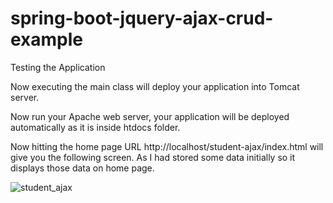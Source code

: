 # spring-boot-jquery-ajax-crud-example

Testing the Application

Now executing the main class will deploy your application into Tomcat server.

Now run your Apache web server, your application will be deployed automatically as it is inside htdocs folder.

Now hitting the home page URL http://localhost/student-ajax/index.html will give you the following screen. As I had stored some data initially so it displays those data on home page.

![student_ajax](https://user-images.githubusercontent.com/123350509/217165577-bf1c4c0e-8326-46d3-9189-29b583ac1558.png)
